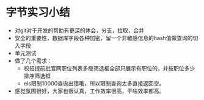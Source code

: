 # 字节实习小结

- 对git对于开发的帮助有更深的体会，分支，拉取，合并
- 安全的重要性，数据库字段各种加密，留一个非敏感信息的hash值做查询的切入字段
- 单元测试
- 做了几个需求：
  - 校招提前批官网职位列表多级筛选框全部只展示有职位的，并按职位多少排序筛选框
  - els限制10000查询出错哦，所以限制查询太多直接返回空。
- 感觉氛围很好，大家也很认真，工作效率很高，干啥效率都高。

